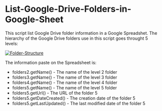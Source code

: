 # List-Google-Drive-Folders-in-Google-Sheet
<p>This script list Google Drive folder information in a Google Spreadshet. The hierarchy of the Google Drive folders use in this script goes throught 5 levels:</p>
<a href="https://imgbb.com/"><img src="https://i.ibb.co/T1CjLnX/Folder-Structure.png" alt="Folder-Structure" border="0"></a>
<p>The information paste on the Spreadsheet is:</p>
<ul>
  <li>folders2.getName() - The name of the level 2 folder</li> 
  <li>folders3.getName() - The name of the level 3 folder</li>
  <li>folders4.getName() - The name of the level 4 folder</li>
  <li>folders5.getName() - The name of the level 5 folder</li>
  <li>folders5.getUrl() - The URL of the folder 5</li>
  <li>folders5.getDateCreated() - The creation date of the folder 5</li>
  <li>folders5.getLastUpdated() - The last modified date of the folder 5</li>
</ul>
